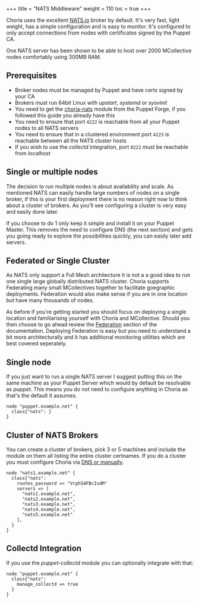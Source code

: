+++
title = "NATS Middleware"
weight = 110
toc = true
+++

Choria uses the excellent [NATS.io](https://nats.io/) broker by default.  It's very fast, light weight, has a simple configuration and is easy to monitor.  It's configured to only accept connections from nodes with certificates signed by the Puppet CA.

One NATS server has been shown to be able to host over 2000 MCollective nodes comfortably using 300MB RAM.

## Prerequisites

 * Broker nodes must be managed by Puppet and have certs signed by your CA
 * Brokers must run 64bit Linux with _upstart_, _systemd_ or _sysvinit_
 * You need to get the [choria-nats](https://forge.puppet.com/choria/nats) module from the Puppet Forge, if you followed this guide you already have this
 * You need to ensure that port `4222` is reachable from all your Puppet nodes to all NATS servers
 * You need to ensure that in a clustered environment port `4223` is reachable between all the NATS cluster hosts
 * If you wish to use the _collectd_ integration, port `8222` must be reachable from _localhost_

## Single or multiple nodes

The decision to run multiple nodes is about availability and scale.  As mentioned NATS can easily handle large numbers of nodes on a single broker, if this is your first deployment there is no reason right now to think about a cluster of brokers.  As you'll see configuring a cluster is very easy and easily done later.

If you choose to do 1 only keep it simple and install it on your Puppet Master.  This removes the need to configure DNS (the next section) and gets you going ready to explore the possibilities quickly, you can easily later add servers.

## Federated or Single Cluster

As NATS only support a Full Mesh architecture it is not a a good idea to run one single large globally distributed NATS cluster.  Choria supports Federating many small MCollectives together to facilitate goegraphic deployments. Federation would also make sense if you are in one location but have many thousands of nodes.

As before if you're getting started you should focus on deploying a single location and familiarising yourself with Choria and MCollective.  Should you then choose to go ahead review the [Federation](../../federation) section of the documentation.  Deploying Federation is easy but you need to understand a bit more architecturally and it has additional monitoring utilities which are best covered seperately.

## Single node

If you just want to run a single NATS server I suggest putting this on the same machine as your Puppet Server which would by default be resolvable as _puppet_.  This means you do not need to configure anything in Choria as that's the default it assumes.

```puppet
node "puppet.example.net" {
  class{"nats": }
}
```

## Cluster of NATS Brokers

You can create a cluster of brokers, pick 3 or 5 machines and include the module on them all listing the entire cluster certnames. If you do a cluster you must configure Choria via [DNS or manually](../dns/).

```puppet
node "nats1.example.net" {
  class{"nats":
    routes_password => "Vrph54FBcIvdM"
    servers => [
      "nats1.example.net",
      "nats2.example.net",
      "nats3.example.net",
      "nats4.example.net",
      "nats5.example.net"
    ],
  }
}
```

## Collectd Integration

If you use the _puppet-collectd_ module you can optionally integrate with that:

```puppet
node "puppet.example.net" {
  class{"nats":
    manage_collectd => true
  }
}
```
